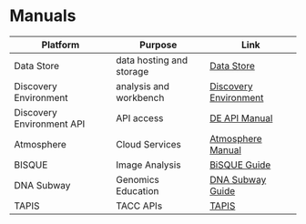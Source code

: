 # Manuals

| Platform | Purpose | Link |
|----------|---------|------|
| Data Store | data hosting and storage | [Data Store](https://learning.cyverse.org/projects/data_store_guide/en/latest/) |
| Discovery Environment | analysis and workbench | [Discovery Environment](https://learning.cyverse.org/projects/discovery-environment-guide/en/latest/index.html) |
| Discovery Environment API | API access | [DE API Manual](https://cyverse-de.github.io/api/) |
| Atmosphere | Cloud Services | [Atmosphere Manual](https://cyverse.atlassian.net/wiki/spaces/atmman/overview) |
| BISQUE | Image Analysis | [BiSQUE Guide](https://cyverse.atlassian.net/wiki/spaces/BIS/overview) |
| DNA Subway | Genomics Education | [DNA Subway Guide](https://learning.cyverse.org/dna_subway_guide/) |
| TAPIS | TACC APIs | [TAPIS](https://tapis-project.org/) |
